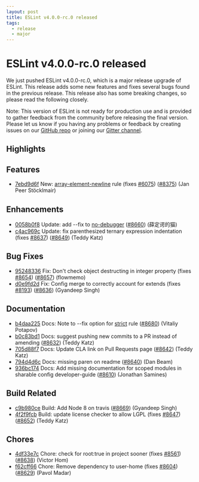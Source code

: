 ```yaml
---
layout: post
title: ESLint v4.0.0-rc.0 released
tags:
  - release
  - major
---
```

# ESLint v4.0.0-rc.0 released

We just pushed ESLint v4.0.0-rc.0, which is a major release upgrade of ESLint. This release adds some new features and fixes several bugs found in the previous release. This release also has some breaking changes, so please read the following closely.

Note: This version of ESLint is not ready for production use and is provided to gather feedback from the community before releasing the final version. Please let us know if you having any problems or feedback by creating issues on our [GitHub repo](https://github.com/eslint/eslint) or joining our [Gitter channel](https://gitter.im/eslint/eslint).

## Highlights



## Features

* [7ebd9d6f](https://github.com/eslint/eslint/commit/7ebd9d6f) New: [array-element-newline](/docs/rules/array-element-newline) rule (fixes [#6075](https://github.com/eslint/eslint/issues/6075)) ([#8375](https://github.com/eslint/eslint/issues/8375)) (Jan Peer Stöcklmair)



## Enhancements

* [0058b0f8](https://github.com/eslint/eslint/commit/0058b0f8) Update: add --fix to [no-debugger](/docs/rules/no-debugger) ([#8660](https://github.com/eslint/eslint/issues/8660)) (薛定谔的猫)
* [c4ac969c](https://github.com/eslint/eslint/commit/c4ac969c) Update: fix parenthesized ternary expression indentation (fixes [#8637](https://github.com/eslint/eslint/issues/8637)) ([#8649](https://github.com/eslint/eslint/issues/8649)) (Teddy Katz)



## Bug Fixes

* [95248336](https://github.com/eslint/eslint/commit/95248336) Fix: Don't check object destructing in integer property (fixes [#8654](https://github.com/eslint/eslint/issues/8654)) ([#8657](https://github.com/eslint/eslint/issues/8657)) (flowmemo)
* [d0e9fd2d](https://github.com/eslint/eslint/commit/d0e9fd2d) Fix: Config merge to correctly account for extends (fixes [#8193](https://github.com/eslint/eslint/issues/8193)) ([#8636](https://github.com/eslint/eslint/issues/8636)) (Gyandeep Singh)



## Documentation

* [b4daa225](https://github.com/eslint/eslint/commit/b4daa225) Docs: Note to --fix option for [strict](/docs/rules/strict) rule ([#8680](https://github.com/eslint/eslint/issues/8680)) (Vitaliy Potapov)
* [b0c83bd1](https://github.com/eslint/eslint/commit/b0c83bd1) Docs: suggest pushing new commits to a PR instead of amending ([#8632](https://github.com/eslint/eslint/issues/8632)) (Teddy Katz)
* [705d88f7](https://github.com/eslint/eslint/commit/705d88f7) Docs: Update CLA link on Pull Requests page ([#8642](https://github.com/eslint/eslint/issues/8642)) (Teddy Katz)
* [794d4d6c](https://github.com/eslint/eslint/commit/794d4d6c) Docs: missing paren on readme ([#8640](https://github.com/eslint/eslint/issues/8640)) (Dan Beam)
* [936bc174](https://github.com/eslint/eslint/commit/936bc174) Docs: Add missing documentation for scoped modules in sharable config developer-guide ([#8610](https://github.com/eslint/eslint/issues/8610)) (Jonathan Samines)



## Build Related

* [c9b980ce](https://github.com/eslint/eslint/commit/c9b980ce) Build: Add Node 8 on travis ([#8669](https://github.com/eslint/eslint/issues/8669)) (Gyandeep Singh)
* [4f2f9fcb](https://github.com/eslint/eslint/commit/4f2f9fcb) Build: update license checker to allow LGPL (fixes [#8647](https://github.com/eslint/eslint/issues/8647)) ([#8652](https://github.com/eslint/eslint/issues/8652)) (Teddy Katz)



## Chores

* [4df33e7c](https://github.com/eslint/eslint/commit/4df33e7c) Chore: check for root:true in project sooner (fixes [#8561](https://github.com/eslint/eslint/issues/8561)) ([#8638](https://github.com/eslint/eslint/issues/8638)) (Victor Hom)
* [f62cff66](https://github.com/eslint/eslint/commit/f62cff66) Chore: Remove dependency to user-home (fixes [#8604](https://github.com/eslint/eslint/issues/8604)) ([#8629](https://github.com/eslint/eslint/issues/8629)) (Pavol Madar)

